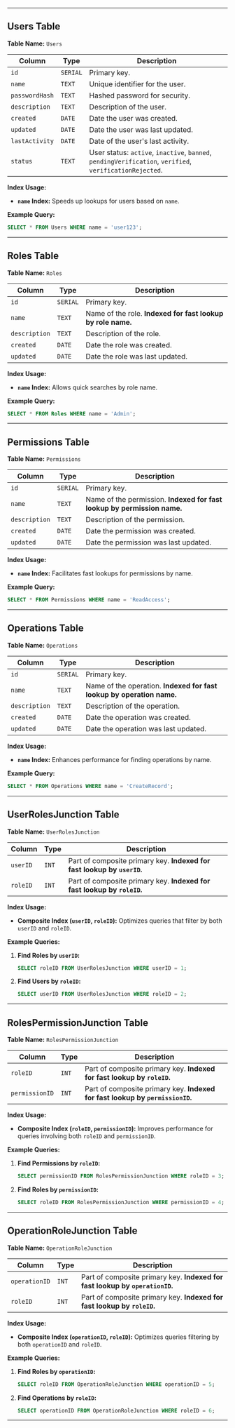 
---

## Users Table

**Table Name:** `Users`

| Column         | Type     | Description                                     |
|----------------|----------|-------------------------------------------------|
| `id`           | `SERIAL` | Primary key.                                    |
| `name`         | `TEXT`   | Unique identifier for the user.                |
| `passwordHash` | `TEXT`   | Hashed password for security.                  |
| `description`  | `TEXT`   | Description of the user.                       |
| `created`      | `DATE`   | Date the user was created.                     |
| `updated`      | `DATE`   | Date the user was last updated.                |
| `lastActivity` | `DATE`   | Date of the user's last activity.              |
| `status`       | `TEXT`   | User status: `active`, `inactive`, `banned`, `pendingVerification`, `verified`, `verificationRejected`. |

**Index Usage:**

- **`name` Index:** Speeds up lookups for users based on `name`.

**Example Query:**

```sql
SELECT * FROM Users WHERE name = 'user123';
```

---

## Roles Table

**Table Name:** `Roles`

| Column        | Type     | Description                                  |
|---------------|----------|----------------------------------------------|
| `id`          | `SERIAL` | Primary key.                                 |
| `name`        | `TEXT`   | Name of the role. **Indexed for fast lookup by role name.** |
| `description` | `TEXT`   | Description of the role.                    |
| `created`     | `DATE`   | Date the role was created.                  |
| `updated`     | `DATE`   | Date the role was last updated.             |

**Index Usage:**

- **`name` Index:** Allows quick searches by role name.

**Example Query:**

```sql
SELECT * FROM Roles WHERE name = 'Admin';
```

---

## Permissions Table

**Table Name:** `Permissions`

| Column        | Type     | Description                                  |
|---------------|----------|----------------------------------------------|
| `id`          | `SERIAL` | Primary key.                                 |
| `name`        | `TEXT`   | Name of the permission. **Indexed for fast lookup by permission name.** |
| `description` | `TEXT`   | Description of the permission.              |
| `created`     | `DATE`   | Date the permission was created.            |
| `updated`     | `DATE`   | Date the permission was last updated.       |

**Index Usage:**

- **`name` Index:** Facilitates fast lookups for permissions by name.

**Example Query:**

```sql
SELECT * FROM Permissions WHERE name = 'ReadAccess';
```

---

## Operations Table

**Table Name:** `Operations`

| Column        | Type     | Description                                  |
|---------------|----------|----------------------------------------------|
| `id`          | `SERIAL` | Primary key.                                 |
| `name`        | `TEXT`   | Name of the operation. **Indexed for fast lookup by operation name.** |
| `description` | `TEXT`   | Description of the operation.               |
| `created`     | `DATE`   | Date the operation was created.             |
| `updated`     | `DATE`   | Date the operation was last updated.        |

**Index Usage:**

- **`name` Index:** Enhances performance for finding operations by name.

**Example Query:**

```sql
SELECT * FROM Operations WHERE name = 'CreateRecord';
```

---

## UserRolesJunction Table

**Table Name:** `UserRolesJunction`

| Column        | Type     | Description                                         |
|---------------|----------|-----------------------------------------------------|
| `userID`      | `INT`    | Part of composite primary key. **Indexed for fast lookup by `userID`.** |
| `roleID`      | `INT`    | Part of composite primary key. **Indexed for fast lookup by `roleID`.** |

**Index Usage:**

- **Composite Index (`userID`, `roleID`):** Optimizes queries that filter by both `userID` and `roleID`.

**Example Queries:**

1. **Find Roles by `userID`:**

   ```sql
   SELECT roleID FROM UserRolesJunction WHERE userID = 1;
   ```

2. **Find Users by `roleID`:**

   ```sql
   SELECT userID FROM UserRolesJunction WHERE roleID = 2;
   ```

---

## RolesPermissionJunction Table

**Table Name:** `RolesPermissionJunction`

| Column        | Type     | Description                                         |
|---------------|----------|-----------------------------------------------------|
| `roleID`      | `INT`    | Part of composite primary key. **Indexed for fast lookup by `roleID`.** |
| `permissionID`| `INT`    | Part of composite primary key. **Indexed for fast lookup by `permissionID`.** |

**Index Usage:**

- **Composite Index (`roleID`, `permissionID`):** Improves performance for queries involving both `roleID` and `permissionID`.

**Example Queries:**

1. **Find Permissions by `roleID`:**

   ```sql
   SELECT permissionID FROM RolesPermissionJunction WHERE roleID = 3;
   ```

2. **Find Roles by `permissionID`:**

   ```sql
   SELECT roleID FROM RolesPermissionJunction WHERE permissionID = 4;
   ```

---

## OperationRoleJunction Table

**Table Name:** `OperationRoleJunction`

| Column        | Type     | Description                                         |
|---------------|----------|-----------------------------------------------------|
| `operationID` | `INT`    | Part of composite primary key. **Indexed for fast lookup by `operationID`.** |
| `roleID`      | `INT`    | Part of composite primary key. **Indexed for fast lookup by `roleID`.** |

**Index Usage:**

- **Composite Index (`operationID`, `roleID`):** Optimizes queries filtering by both `operationID` and `roleID`.

**Example Queries:**

1. **Find Roles by `operationID`:**

   ```sql
   SELECT roleID FROM OperationRoleJunction WHERE operationID = 5;
   ```

2. **Find Operations by `roleID`:**

   ```sql
   SELECT operationID FROM OperationRoleJunction WHERE roleID = 6;
   ```

---
